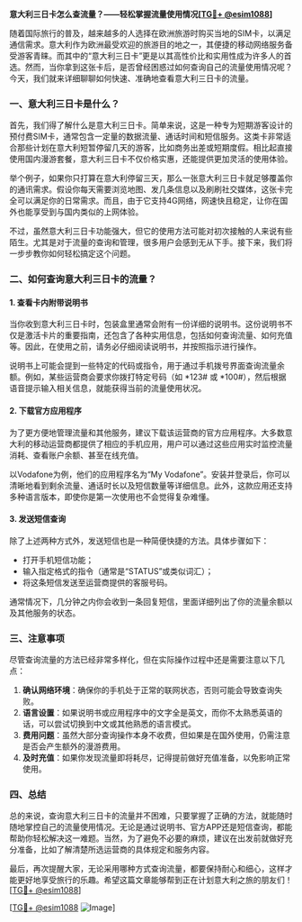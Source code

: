 **意大利三日卡怎么查流量？——轻松掌握流量使用情况[[TG💪+ @esim1088](https://t.me/s/esim1088)]**

随着国际旅行的普及，越来越多的人选择在欧洲旅游时购买当地的SIM卡，以满足通信需求。意大利作为欧洲最受欢迎的旅游目的地之一，其便捷的移动网络服务备受游客青睐。而其中的“意大利三日卡”更是以其高性价比和实用性成为许多人的首选。然而，当你拿到这张卡后，是否曾经困惑过如何查询自己的流量使用情况呢？今天，我们就来详细聊聊如何快速、准确地查看意大利三日卡的流量。

### 一、意大利三日卡是什么？

首先，我们得了解什么是意大利三日卡。简单来说，这是一种专为短期游客设计的预付费SIM卡，通常包含一定量的数据流量、通话时间和短信服务。这类卡非常适合那些计划在意大利短暂停留几天的游客，比如商务出差或短期度假。相比起直接使用国内漫游套餐，意大利三日卡不仅价格实惠，还能提供更加灵活的使用体验。

举个例子，如果你只打算在意大利停留三天，那么一张意大利三日卡就足够覆盖你的通讯需求。假设你每天需要浏览地图、发几条信息以及刷刷社交媒体，这张卡完全可以满足你的日常需求。而且，由于它支持4G网络，网速快且稳定，让你在国外也能享受到与国内类似的上网体验。

不过，虽然意大利三日卡功能强大，但它的使用方法可能对初次接触的人来说有些陌生。尤其是对于流量的查询和管理，很多用户会感到无从下手。接下来，我们将一步步教你如何轻松搞定这个问题。

### 二、如何查询意大利三日卡的流量？

#### 1. 查看卡内附带说明书

当你收到意大利三日卡时，包装盒里通常会附有一份详细的说明书。这份说明书不仅是激活卡片的重要指南，还包含了各种实用信息，包括如何查询流量、如何充值等。因此，在使用之前，请务必仔细阅读说明书，并按照指示进行操作。

说明书上可能会提到一些特定的代码或指令，用于通过手机拨号界面查询流量余额。例如，某些运营商会要求你拨打特定号码（如 *123# 或 *100#），然后根据语音提示输入相关信息，就能获得当前的流量使用状况。

#### 2. 下载官方应用程序

为了更方便地管理流量和其他服务，建议下载该运营商的官方应用程序。大多数意大利的移动运营商都提供了相应的手机应用，用户可以通过这些应用实时监控流量消耗、查看账户余额、甚至在线充值。

以Vodafone为例，他们的应用程序名为“My Vodafone”。安装并登录后，你可以清晰地看到剩余流量、通话时长以及短信数量等详细信息。此外，这款应用还支持多种语言版本，即使你是第一次使用也不会觉得复杂难懂。

#### 3. 发送短信查询

除了上述两种方式外，发送短信也是一种简便快捷的方法。具体步骤如下：

- 打开手机短信功能；
- 输入指定格式的指令（通常是“STATUS”或类似词汇）；
- 将这条短信发送至运营商提供的客服号码。

通常情况下，几分钟之内你会收到一条回复短信，里面详细列出了你的流量余额以及其他服务的状态。

### 三、注意事项

尽管查询流量的方法已经非常多样化，但在实际操作过程中还是需要注意以下几点：

1. **确认网络环境**：确保你的手机处于正常的联网状态，否则可能会导致查询失败。
2. **语言设置**：如果说明书或应用程序中的文字全是英文，而你不太熟悉英语的话，可以尝试切换到中文或其他熟悉的语言模式。
3. **费用问题**：虽然大部分查询操作本身不收费，但如果是在国外使用，仍需注意是否会产生额外的漫游费用。
4. **及时充值**：如果你发现流量即将耗尽，记得提前做好充值准备，以免影响正常使用。

### 四、总结

总的来说，查询意大利三日卡的流量并不困难，只要掌握了正确的方法，就能随时随地掌控自己的流量使用情况。无论是通过说明书、官方APP还是短信查询，都能帮助你轻松解决这一难题。当然，为了避免不必要的麻烦，建议在出发前就做好充分准备，比如了解清楚所选运营商的具体规定和服务内容。

最后，再次提醒大家，无论采用哪种方式查询流量，都要保持耐心和细心，这样才能更好地享受旅行的乐趣。希望这篇文章能够帮到正在计划意大利之旅的朋友们！[[TG💪+ @esim1088](https://t.me/s/esim1088)] 

[[TG💪+ @esim1088](https://t.me/s/esim1088) ![Image](https://i.postimg.cc/4NQfJmqS/Snipaste-2025-05-13-00-14-12.png)]